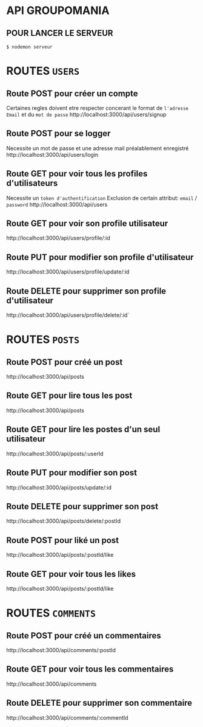 # API GROUPOMANIA

## POUR LANCER LE SERVEUR

`$ nodemon serveur`

# ROUTES `USERS`

## Route POST pour créer un compte

Certaines regles doivent etre respecter concerant le format de `l'adresse Email` et du `mot de passe`
http://localhost:3000/api/users/signup

## Route POST pour se logger

Necessite un mot de passe et une adresse mail préalablement enregistré
http://localhost:3000/api/users/login

## Route GET pour voir tous les profiles d'utilisateurs

Necessite un `token d'authentification`
Exclusion de certain attribut: `email` / `password`
http://localhost:3000/api/users

## Route GET pour voir son profile utilisateur

http://localhost:3000/api/users/profile/:id

## Route PUT pour modifier son profile d'utilisateur

http://localhost:3000/api/users/profile/update/:id

## Route DELETE pour supprimer son profile d'utilisateur

http://localhost:3000/api/users/profile/delete/:id`

# ROUTES `POSTS`

## Route POST pour créé un post

http://localhost:3000/api/posts

## Route GET pour lire tous les post

http://localhost:3000/api/posts

## Route GET pour lire les postes d'un seul utilisateur

http://localhost:3000/api/posts/:userId

## Route PUT pour modifier son post

http://localhost:3000/api/posts/update/:id

## Route DELETE pour supprimer son post

http://localhost:3000/api/posts/delete/:postId

## Route POST pour liké un post

http://localhost:3000/api/posts/:postId/like

## Route GET pour voir tous les likes

http://localhost:3000/api/posts/:postId/like

# ROUTES `COMMENTS`

## Route POST pour créé un commentaires

http://localhost:3000/api/comments/:postId

## Route GET pour voir tous les commentaires

http://localhost:3000/api/comments

## Route DELETE pour supprimer son commentaire

http://localhost:3000/api/comments/:commentId
